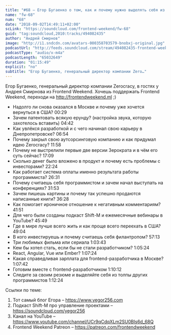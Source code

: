 ```yaml
---
title: "#68 – Егор Бугаенко о том, как и почему нужно выделять себя из толпы других программистов"
name: "fw-68"
num: "68"
date: "2018-09-02T14:49:11+02:00"
scLink: "https://soundcloud.com/frontend-weekend/fw-68"
guid: "tag:soundcloud,2010:tracks/494082435"
author: "Андрей Смирнов"
image: "http://i1.sndcdn.com/avatars-000358703579-bnobxj-original.jpg"
podcastUrl: "http://feeds.soundcloud.com/stream/494082435-frontend-weekend-fw-68.m4a"
podcastType: "audio/x-m4a"
podcastLength: "65032649"
duration: "01:15:49"
explicit: "no"
subtitle: "Егор Бугаенко, генеральный директор компании Zero…"
---
```

Егор Бугаенко, генеральный директор компании Zerocracy, в гостях у Андрея Смирнова из Frontend Weekend. Хочешь поддержать Frontend Weekend, переходи на http://frontendweekend.ml ;)

- Надолго ли снова оказался в Москве и почему уже хочется вернуться в США? 00:29
- Зачем патентовать всякую ерунду? (настройка звука, которую захотелось вставить) 04:42
- Как увлёкся разработкой и с чего начинал свою карьеру в Днепропетровске? 06:54
- Почему закрыл свою аутсорсинговую компанию и как придумал идею Zerocracy? 11:58
- Почему не выстрелили первые две версии Зерократа и в чём его суть сейчас? 17:09
- Сколько денег было вложено в продукт и почему есть проблемы с инвесторами? 22:24
- Как работает система оплаты именно результата работы программиста? 26:31
- Почему считаешь себя программистом и зачем начал выступать на конференциях? 31:53
- Зачем пишешь картины и почему так успешно продаются написанные книги? 36:28
- Как помогает ироничное отношение к негативным комментариям? 41:51
- Для чего были созданы подкаст Shift-M и ежемесячные вебинары в YouTube? 45:49
- Где в мире лучше всего жить и как проще всего переехать в США? 49:04
- В кого инвестируешь и почему считаешь себя филантропом? 57:13
- Три любимых фильма или сериала 1:03:43
- Кем бы хотел стать, если бы не стали разработчиком? 1:05:24
- React, Angular, Vue или Ember? 1:07:24
- Какая справедливая зарплата для frontend-разработчика в Москве? 1:07:42
- Готовим вместе с frontend-разработчиком 1:10:12
- Следите за своим резюме и выделяйте себя из толпы других программистов 1:12:24

Ссылки по теме:
1) Тот самый блог Егора – https://www.yegor256.com
2) Подкаст Shift-M про управление проектами – https://soundcloud.com/yegor256
3) Канал на YouTube – https://www.youtube.com/channel/UCr9qCdqXLm2SU0BIs6d_68Q 
4) Frontend Weekend Patreon – https://patreon.com/frontendweekend